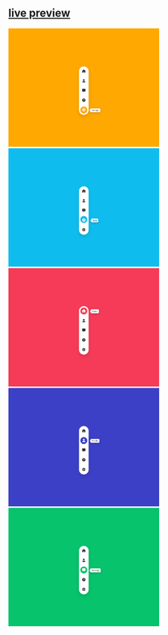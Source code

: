 ## [live preview](https://wojciech-lasota.github.io/css-course/animated_menu/)


<p float="left">
  <img src=Screenshots/1.png width="300" />
  <img src=Screenshots/2.png width="300" />
  <img src=Screenshots/3.png width="300" />
  <img src=Screenshots/4.png width="300" />
  <img src=Screenshots/5.png width="300" />
</p>

